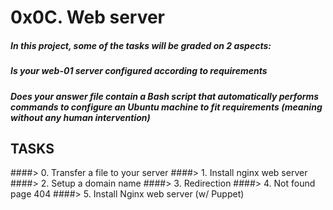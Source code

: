 # 0x0C. Web server

##### In this project, some of the tasks will be graded on 2 aspects:

##### Is your web-01 server configured according to requirements
##### Does your answer file contain a Bash script that automatically performs commands to configure an Ubuntu machine to fit requirements (meaning without any human intervention)

## TASKS
####> 0. Transfer a file to your server
####> 1. Install nginx web server
####> 2. Setup a domain name
####> 3. Redirection
####> 4. Not found page 404
####> 5. Install Nginx web server (w/ Puppet)
